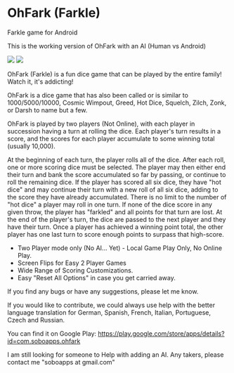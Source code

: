 # OhFark (Farkle)
Farkle game for Android

This is the working version of OhFark with an AI (Human vs Android)

<img src="http://www.soboapps.com/wp-content/uploads/2015/05/device-2015-08-26-2018281.png">  <img src="http://www.soboapps.com/wp-content/uploads/2015/05/device-2015-08-26-2019251.png">

OhFark (Farkle) is a fun dice game that can be played by the entire family! Watch it, it's addicting!

OhFark is a dice game that has also been called or is similar to 1000/5000/10000, Cosmic Wimpout, Greed, Hot Dice, Squelch, Zilch, Zonk, or Darsh to name but a few. 

OhFark is played by two players (Not Online), with each player in succession having a turn at rolling the dice. Each player's turn results in a score, and the scores for each player accumulate to some winning total (usually 10,000).

At the beginning of each turn, the player rolls all of the dice.
After each roll, one or more scoring dice must be selected.
The player may then either end their turn and bank the score accumulated so far by passing, or continue to roll the remaining dice.
If the player has scored all six dice, they have "hot dice" and may continue their turn with a new roll of all six dice, adding to the score they have already accumulated. There is no limit to the number of "hot dice" a player may roll in one turn.
If none of the dice score in any given throw, the player has "farkled" and all points for that turn are lost.
At the end of the player's turn, the dice are passed to the next player and they have their turn.
Once a player has achieved a winning point total, the other player has one last turn to score enough points to surpass that high-score.

* Two Player mode only (No AI... Yet) - Local Game Play Only, No Online Play.
* Screen Flips for Easy 2 Player Games
* Wide Range of Scoring Customizations.
* Easy "Reset All Options" in case you get carried away.

If you find any bugs or have any suggestions, please let me know.

If you would like to contribute, we could always use help with the better language translation for German, Spanish, French, Italian, Portuguese, Czech and Russian.

You can find it on Google Play:  https://play.google.com/store/apps/details?id=com.soboapps.ohfark

I am still looking for someone to Help with adding an AI.  Any takers, please contact me "soboapps at gmail.com"
